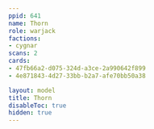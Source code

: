 ```yaml
---
ppid: 641
name: Thorn
role: warjack
factions:
- cygnar
scans: 2
cards:
- 47fb66a2-d075-324d-a3ce-2a990642f899
- 4e871843-4d27-33bb-b2a7-afe70bb50a38

layout: model
title: Thorn
disableToc: true
hidden: true
---
```

